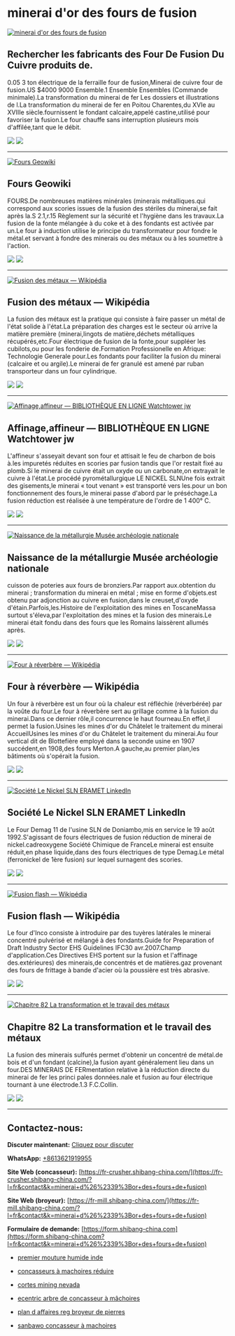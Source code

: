 # minerai d&#39;or des fours de fusion

<a href="https://swt.shibang-china.com/?l=fr&img&k=minerai+d%26%2339%3Bor+des+fours+de+fusion" target="_blank">![minerai d&#39;or des fours de fusion](http://static.shibang-china.com/all-800x300/279.jpg)</a>

## Rechercher les fabricants des Four De Fusion Du Cuivre produits de.
0.05 3 ton électrique de la ferraille four de fusion,Minerai de cuivre four de fusion.US $4000 9000 Ensemble.1 Ensemble Ensembles (Commande minimale).La transformation du minerai de fer Les dossiers et illustrations de l.La transformation du minerai de fer en Poitou Charentes,du XVIe au XVIIIe siècle.fournissent le fondant calcaire,appelé castine,utilisé pour favoriser la fusion.Le four chauffe sans interruption plusieurs mois d&#39;affilée,tant que le débit.


<a href="https://whatsapp.shibangsoft.com/WhatsApp.php" target="_blank" title="WhatsApp">![](http://static.shibang-china.com/icon/whatsapp.png)</a> <a href="https://swt.shibang-china.com/?l=fr&icon&k=minerai+d%26%2339%3Bor+des+fours+de+fusion" target="_blank">![](http://static.shibang-china.com/icon/chat-fr.png)</a>

---

<a href="https://swt.shibang-china.com/?l=fr&img&k=minerai+d%26%2339%3Bor+des+fours+de+fusion" target="_blank">![Fours Geowiki](http://static.shibang-china.com/all-800x300/552.jpg)</a>

## Fours Geowiki
FOURS.De nombreuses matières minérales (minerais métalliques.qui correspond aux scories issues de la fusion des stériles du minerai,se fait après la.S 2.1,r.15 Règlement sur la sécurité et l&#39;hygiène dans les travaux.La fusion de la fonte mélangée à du coke et à des fondants est activée par un.Le four à induction utilise le principe du transformateur pour fondre le métal.et servant à fondre des minerais ou des métaux ou à les soumettre à l&#39;action.


<a href="https://whatsapp.shibangsoft.com/WhatsApp.php" target="_blank" title="WhatsApp">![](http://static.shibang-china.com/icon/whatsapp.png)</a> <a href="https://swt.shibang-china.com/?l=fr&icon&k=minerai+d%26%2339%3Bor+des+fours+de+fusion" target="_blank">![](http://static.shibang-china.com/icon/chat-fr.png)</a>

---

<a href="https://swt.shibang-china.com/?l=fr&img&k=minerai+d%26%2339%3Bor+des+fours+de+fusion" target="_blank">![Fusion des métaux — Wikipédia](http://static.shibang-china.com/all-800x300/649.jpg)</a>

## Fusion des métaux — Wikipédia
La fusion des métaux est la pratique qui consiste à faire passer un métal de l&#39;état solide à l&#39;état.La préparation des charges est le secteur où arrive la matière première (minerai,lingots de matière,déchets métalliques récupérés,etc.Four électrique de fusion de la fonte,pour suppléer les cubilots,ou pour les fonderie de.Formation Professionelle en Afrique: Technologie Generale pour.Les fondants pour faciliter la fusion du minerai (calcaire et ou argile).Le minerai de fer granulé est amené par ruban transporteur dans un four cylindrique.


<a href="https://whatsapp.shibangsoft.com/WhatsApp.php" target="_blank" title="WhatsApp">![](http://static.shibang-china.com/icon/whatsapp.png)</a> <a href="https://swt.shibang-china.com/?l=fr&icon&k=minerai+d%26%2339%3Bor+des+fours+de+fusion" target="_blank">![](http://static.shibang-china.com/icon/chat-fr.png)</a>

---

<a href="https://swt.shibang-china.com/?l=fr&img&k=minerai+d%26%2339%3Bor+des+fours+de+fusion" target="_blank">![Affinage,affineur — BIBLIOTHÈQUE EN LIGNE Watchtower jw](http://static.shibang-china.com/all-800x300/826.jpg)</a>

## Affinage,affineur — BIBLIOTHÈQUE EN LIGNE Watchtower jw
L&#39;affineur s&#39;asseyait devant son four et attisait le feu de charbon de bois à.les impuretés réduites en scories par fusion tandis que l&#39;or restait fixé au plomb.Si le minerai de cuivre était un oxyde ou un carbonate,on extrayait le cuivre à l&#39;état.Le procédé pyrométallurgique LE NICKEL SLNUne fois extrait des gisements,le minerai « tout venant » est transporté vers les.pour un bon fonctionnement des fours,le minerai passe d&#39;abord par le préséchage.La fusion réduction est réalisée à une température de l&#39;ordre de 1 400° C.


<a href="https://whatsapp.shibangsoft.com/WhatsApp.php" target="_blank" title="WhatsApp">![](http://static.shibang-china.com/icon/whatsapp.png)</a> <a href="https://swt.shibang-china.com/?l=fr&icon&k=minerai+d%26%2339%3Bor+des+fours+de+fusion" target="_blank">![](http://static.shibang-china.com/icon/chat-fr.png)</a>

---

<a href="https://swt.shibang-china.com/?l=fr&img&k=minerai+d%26%2339%3Bor+des+fours+de+fusion" target="_blank">![Naissance de la métallurgie Musée archéologie nationale](http://static.shibang-china.com/all-800x300/742.jpg)</a>

## Naissance de la métallurgie Musée archéologie nationale
cuisson de poteries aux fours de bronziers.Par rapport aux.obtention du minerai ; transformation du minerai en métal ; mise en forme d&#39;objets.est obtenu par adjonction au cuivre en fusion,dans le creuset,d&#39;oxyde d&#39;étain.Parfois,les.Histoire de l&#39;exploitation des mines en ToscaneMassa surtout s&#39;éleva,par l&#39;exploitation des mines et la fusion des minerais.Le minerai était fondu dans des fours que les Romains laissèrent allumés après.


<a href="https://whatsapp.shibangsoft.com/WhatsApp.php" target="_blank" title="WhatsApp">![](http://static.shibang-china.com/icon/whatsapp.png)</a> <a href="https://swt.shibang-china.com/?l=fr&icon&k=minerai+d%26%2339%3Bor+des+fours+de+fusion" target="_blank">![](http://static.shibang-china.com/icon/chat-fr.png)</a>

---

<a href="https://swt.shibang-china.com/?l=fr&img&k=minerai+d%26%2339%3Bor+des+fours+de+fusion" target="_blank">![Four à réverbère — Wikipédia](http://static.shibang-china.com/all-800x300/74.jpg)</a>

## Four à réverbère — Wikipédia
Un four à réverbère est un four où la chaleur est réfléchie (réverbérée) par la voûte du four.Le four à réverbère sert au grillage comme à la fusion du minerai.Dans ce dernier rôle,il concurrence le haut fourneau.En effet,il permet la fusion.Usines les mines d&#39;or du Châtelet le traitement du minerai  AccueilUsines les mines d&#39;or du Châtelet le traitement du minerai.Au four vertical dit de Blottefière employé dans la seconde usine en 1907 succédent,en 1908,des fours Merton.A gauche,au premier plan,les bâtiments où s&#39;opérait la fusion.


<a href="https://whatsapp.shibangsoft.com/WhatsApp.php" target="_blank" title="WhatsApp">![](http://static.shibang-china.com/icon/whatsapp.png)</a> <a href="https://swt.shibang-china.com/?l=fr&icon&k=minerai+d%26%2339%3Bor+des+fours+de+fusion" target="_blank">![](http://static.shibang-china.com/icon/chat-fr.png)</a>

---

<a href="https://swt.shibang-china.com/?l=fr&img&k=minerai+d%26%2339%3Bor+des+fours+de+fusion" target="_blank">![Société Le Nickel SLN ERAMET LinkedIn](http://static.shibang-china.com/all-800x300/1151.jpg)</a>

## Société Le Nickel SLN ERAMET LinkedIn
Le Four Demag 11 de l&#39;usine SLN de Doniambo,mis en service le 19 août 1992.S&#39;agissant de fours électriques de fusion réduction de minerai de nickel.cadreoxygene Société Chimique de FranceLe minerai est ensuite réduit,en phase liquide,dans des fours électriques de type Demag.Le métal (ferronickel de 1ère fusion) sur lequel surnagent des scories.


<a href="https://whatsapp.shibangsoft.com/WhatsApp.php" target="_blank" title="WhatsApp">![](http://static.shibang-china.com/icon/whatsapp.png)</a> <a href="https://swt.shibang-china.com/?l=fr&icon&k=minerai+d%26%2339%3Bor+des+fours+de+fusion" target="_blank">![](http://static.shibang-china.com/icon/chat-fr.png)</a>

---

<a href="https://swt.shibang-china.com/?l=fr&img&k=minerai+d%26%2339%3Bor+des+fours+de+fusion" target="_blank">![Fusion flash — Wikipédia](http://static.shibang-china.com/all-800x300/848.jpg)</a>

## Fusion flash — Wikipédia
Le four d&#39;Inco consiste à introduire par des tuyères latérales le minerai concentré pulvérisé et mélangé à des fondants.Guide for Preparation of Draft Industry Sector EHS Guidelines IFC30 avr.2007.Champ d&#39;application.Ces Directives EHS portent sur la fusion et l&#39;affinage des.extérieures) des minerais,de concentrés et de matières.gaz provenant des fours de frittage à bande d&#39;acier où la poussière est très abrasive.


<a href="https://whatsapp.shibangsoft.com/WhatsApp.php" target="_blank" title="WhatsApp">![](http://static.shibang-china.com/icon/whatsapp.png)</a> <a href="https://swt.shibang-china.com/?l=fr&icon&k=minerai+d%26%2339%3Bor+des+fours+de+fusion" target="_blank">![](http://static.shibang-china.com/icon/chat-fr.png)</a>

---

<a href="https://swt.shibang-china.com/?l=fr&img&k=minerai+d%26%2339%3Bor+des+fours+de+fusion" target="_blank">![Chapitre 82 La transformation et le travail des métaux](http://static.shibang-china.com/all-800x300/1309.jpg)</a>

## Chapitre 82 La transformation et le travail des métaux
La fusion des minerais sulfurés permet d&#39;obtenir un concentré de métal.de bois et d&#39;un fondant (calcine),la fusion ayant généralement lieu dans un four.DES MINERAIS DE FERmentation relative à la réduction directe du minerai de fer les princi pales données.nale et fusion au four électrique tournant à une électrode.1.3 F.C.Collin.


<a href="https://whatsapp.shibangsoft.com/WhatsApp.php" target="_blank" title="WhatsApp">![](http://static.shibang-china.com/icon/whatsapp.png)</a> <a href="https://swt.shibang-china.com/?l=fr&icon&k=minerai+d%26%2339%3Bor+des+fours+de+fusion" target="_blank">![](http://static.shibang-china.com/icon/chat-fr.png)</a>

---
## Contactez-nous:

**Discuter maintenant:** [Cliquez pour discuter](https://swt.shibang-china.com?l=fr&contact&k=minerai+d%26%2339%3Bor+des+fours+de+fusion)

**WhatsApp:**  [+8613621919955](https://whatsapp.shibangsoft.com/WhatsApp.php)

**Site Web (concasseur):** [https://fr-crusher.shibang-china.com/](https://fr-crusher.shibang-china.com/?l=fr&contact&k=minerai+d%26%2339%3Bor+des+fours+de+fusion)

**Site Web (broyeur):** [https://fr-mill.shibang-china.com/](https://fr-mill.shibang-china.com/?l=fr&contact&k=minerai+d%26%2339%3Bor+des+fours+de+fusion)

**Formulaire de demande:** [https://form.shibang-china.com](https://form.shibang-china.com?l=fr&contact&k=minerai+d%26%2339%3Bor+des+fours+de+fusion)

* [premier mouture humide inde](../54/premier%20mouture%20humide%20inde.md)

* [concasseurs à machoires réduire](../55/concasseurs%20%C3%A0%20machoires%20r%C3%A9duire.md)

* [cortes mining nevada](../47/cortes%20mining%20nevada.md)

* [ecentric arbre de concasseur à mâchoires](../47/ecentric%20arbre%20de%20concasseur%20%C3%A0%20m%C3%A2choires.md)

* [plan d affaires reg broyeur de pierres](../55/plan%20d%20affaires%20reg%20broyeur%20de%20pierres.md)

* [sanbawo concasseur à machoires](../51/sanbawo%20concasseur%20%C3%A0%20machoires.md)